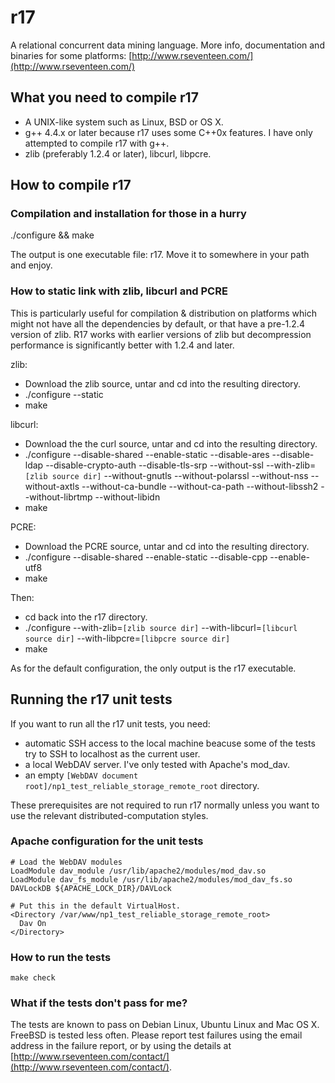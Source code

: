 # r17 #

A relational concurrent data mining language.
More info, documentation and binaries for some platforms:
[http://www.rseventeen.com/](http://www.rseventeen.com/)

## What you need to compile r17 ##
* A UNIX-like system such as Linux, BSD or OS X.
* g++ 4.4.x or later because r17 uses some C++0x features.  I have only
  attempted to compile r17 with g++.
* zlib (preferably 1.2.4 or later), libcurl, libpcre.


## How to compile r17 ##

### Compilation and installation for those in a hurry ###
./configure && make

The output is one executable file: r17.  Move it to somewhere in your path and enjoy.


### How to static link with zlib, libcurl and PCRE ###
This is particularly useful for compilation & distribution on platforms which
might not have all the dependencies by default, or that have a pre-1.2.4
version of zlib.  R17 works with earlier versions of zlib but decompression
performance is significantly better with 1.2.4 and later.

zlib:
* Download the zlib source, untar and cd into the resulting directory.
* ./configure --static
* make

libcurl:
* Download the the curl source, untar and cd into the resulting directory.
* ./configure --disable-shared --enable-static --disable-ares --disable-ldap
  --disable-crypto-auth --disable-tls-srp --without-ssl
  --with-zlib=`[zlib source dir]`
  --without-gnutls --without-polarssl --without-nss --without-axtls
  --without-ca-bundle --without-ca-path --without-libssh2 --without-librtmp
  --without-libidn
* make

PCRE:
* Download the PCRE source, untar and cd into the resulting directory.
* ./configure --disable-shared --enable-static --disable-cpp --enable-utf8
* make

Then:
* cd back into the r17 directory.
* ./configure --with-zlib=`[zlib source dir]`
  --with-libcurl=`[libcurl source dir]`
  --with-libpcre=`[libpcre source dir]`
* make

As for the default configuration, the only output is the r17 executable.


## Running the r17 unit tests ##
If you want to run all the r17 unit tests, you need:
* automatic SSH access to the local machine beacuse some of the tests try to SSH to localhost as the current user.
* a local WebDAV server.  I've only tested with Apache's mod_dav.
* an empty `[WebDAV document root]/np1_test_reliable_storage_remote_root` directory.

These prerequisites are not required to run r17 normally unless you want to use the relevant distributed-computation styles.


### Apache configuration for the unit tests ###
`# Load the WebDAV modules`  
`LoadModule dav_module /usr/lib/apache2/modules/mod_dav.so`  
`LoadModule dav_fs_module /usr/lib/apache2/modules/mod_dav_fs.so`  
`DAVLockDB ${APACHE_LOCK_DIR}/DAVLock`  
` `  
`# Put this in the default VirtualHost.`  
`<Directory /var/www/np1_test_reliable_storage_remote_root>`  
`  Dav On`  
`</Directory>`  

### How to run the tests ###
`make check`

### What if the tests don't pass for me? ###
The tests are known to pass on Debian Linux, Ubuntu Linux and Mac OS X.  FreeBSD is tested less often.
Please report test failures using the email address in the failure report, or by using the details at
[http://www.rseventeen.com/contact/](http://www.rseventeen.com/contact/).
